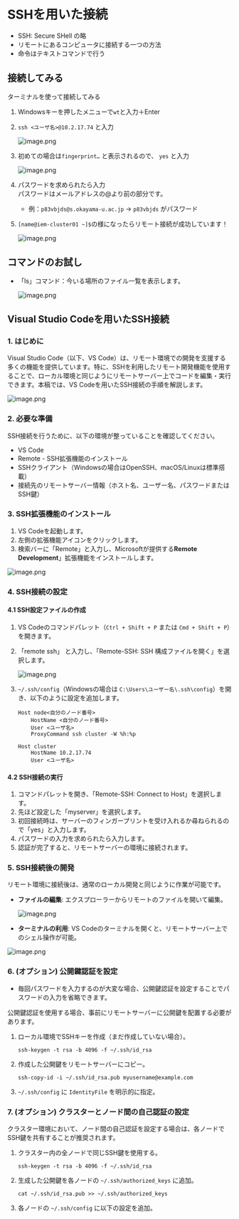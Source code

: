 # SSHを用いた接続

- SSH: Secure SHell の略
- リモートにあるコンピュータに接続する一つの方法
- 命令はテキストコマンドで行う

## 接続してみる

ターミナルを使って接続してみる
1. Windowsキーを押したメニューで`wt`と入力＋Enter
    
2. `ssh <ユーザ名>@10.2.17.74` と入力  
    
    ![image.png](img/0_ssh_0.png)
    
3. 初めての場合は`fingerprint…` と表示されるので、 `yes` と入力
    
    ![image.png](img/0_ssh_1.png)
    
4. パスワードを求められたら入力  
    パスワードはメールアドレスの@より前の部分です。
    - 例：`p83vbjds@s.okayama-u.ac.jp` → `p83vbjds` がパスワード
5. `[name@iem-cluster01 ~]$`の様になったらリモート接続が成功しています！
    
    ![image.png](img/0_ssh_2.png)
    

## コマンドのお試し

- 「ls」コマンド：今いる場所のファイル一覧を表示します。
    
    ![image.png](img/0_ssh_3.png)


## Visual Studio Codeを用いたSSH接続

### 1. はじめに

Visual Studio Code（以下、VS Code）は、リモート環境での開発を支援する多くの機能を提供しています。特に、SSHを利用したリモート開発機能を使用することで、ローカル環境と同じようにリモートサーバー上でコードを編集・実行できます。本稿では、VS Codeを用いたSSH接続の手順を解説します。

![image.png](img/0_ssh_4.png)

### 2. 必要な準備

SSH接続を行うために、以下の環境が整っていることを確認してください。

- VS Code
- Remote - SSH拡張機能のインストール
- SSHクライアント（Windowsの場合はOpenSSH、macOS/Linuxは標準搭載）
- 接続先のリモートサーバー情報（ホスト名、ユーザー名、パスワードまたはSSH鍵）

### 3. SSH拡張機能のインストール

1. VS Codeを起動します。
2. 左側の拡張機能アイコンをクリックします。
3. 検索バーに「Remote」と入力し、Microsoftが提供する**Remote Development**」拡張機能をインストールします。

![image.png](img/0_ssh_5.png)

### 4. SSH接続の設定

#### 4.1 SSH設定ファイルの作成

1. VS Codeのコマンドパレット（`Ctrl + Shift + P` または `Cmd + Shift + P`）を開きます。
2. 「remote ssh」 と入力し、「Remote-SSH: SSH 構成ファイルを開く」を選択します。

    ![image.png](img/0_ssh_6.png)

1. `~/.ssh/config`（Windowsの場合は `C:\Users\ユーザー名\.ssh\config`）を開き、以下のように設定を追加します。
    
    ```
    Host node<自分のノード番号>
        HostName <自分のノード番号>
        User <ユーザ名>
        ProxyCommand ssh cluster -W %h:%p
     
    Host cluster
        HostName 10.2.17.74
        User <ユーザ名>
    ```
    

#### 4.2 SSH接続の実行

1. コマンドパレットを開き、「Remote-SSH: Connect to Host」を選択します。
2. 先ほど設定した「myserver」を選択します。
3. 初回接続時は、サーバーのフィンガープリントを受け入れるか尋ねられるので「yes」と入力します。
4. パスワードの入力を求められたら入力します。
5. 認証が完了すると、リモートサーバーの環境に接続されます。

### 5. SSH接続後の開発

リモート環境に接続後は、通常のローカル開発と同じように作業が可能です。

- **ファイルの編集**: エクスプローラーからリモートのファイルを開いて編集。
    
    ![image.png](img/0_ssh_7.png)
    
- **ターミナルの利用**: VS Codeのターミナルを開くと、リモートサーバー上でのシェル操作が可能。

![image.png](img/0_ssh_8.png)

### 6. (オプション) 公開鍵認証を設定

- 毎回パスワードを入力するのが大変な場合、公開鍵認証を設定することでパスワードの入力を省略できます。

公開鍵認証を使用する場合、事前にリモートサーバーに公開鍵を配置する必要があります。

1. ローカル環境でSSHキーを作成（まだ作成していない場合）。
    
    ```
    ssh-keygen -t rsa -b 4096 -f ~/.ssh/id_rsa
    ```
    
2. 作成した公開鍵をリモートサーバーにコピー。
    
    ```
    ssh-copy-id -i ~/.ssh/id_rsa.pub myusername@example.com
    ```
    
3. `~/.ssh/config` に `IdentityFile` を明示的に指定。

### 7. (オプション) クラスターとノード間の自己認証の設定

クラスター環境において、ノード間の自己認証を設定する場合は、各ノードでSSH鍵を共有することが推奨されます。

1. クラスター内の全ノードで同じSSH鍵を使用する。
    
    ```
    ssh-keygen -t rsa -b 4096 -f ~/.ssh/id_rsa
    ```
    
2. 生成した公開鍵を各ノードの `~/.ssh/authorized_keys` に追加。
    
    ```
    cat ~/.ssh/id_rsa.pub >> ~/.ssh/authorized_keys
    ```
    
3. 各ノードの `~/.ssh/config` に以下の設定を追加。

